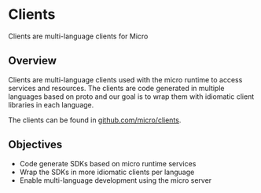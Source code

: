 # Clients

Clients are multi-language clients for Micro

## Overview

Clients are multi-language clients used with the micro runtime to access services and resources. 
The clients are code generated in multiple languages based on proto and our goal is to wrap 
them with idiomatic client libraries in each language.

The clients can be found in [github.com/micro/clients](https://github.com/micro/clients).

## Objectives

- Code generate SDKs based on micro runtime services
- Wrap the SDKs in more idiomatic clients per language
- Enable multi-language development using the micro server
